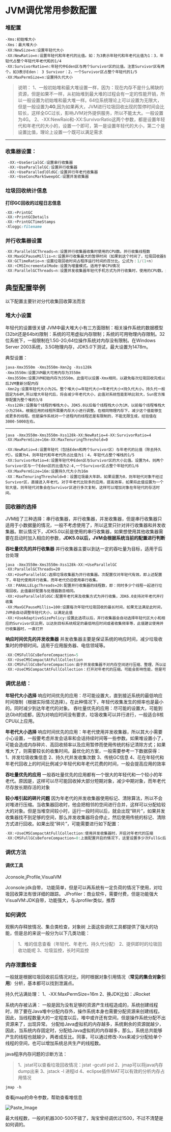# JVM调优常用参数配置



### 堆配置



```undefined
-Xms:初始堆大小
-Xms：最大堆大小
-XX:NewSize=n:设置年轻代大小
-XX:NewRatio=n:设置年轻代和年老代的比值。如：为3表示年轻代和年老代比值为1：3，年轻代占整个年轻代年老代和的1/4
-XX:SurvivorRatio=n:年轻代中Eden区与两个Survivor区的比值。注意Survivor区有两个。如3表示Eden： 3 Survivor：2，一个Survivor区占整个年轻代的1/5
-XX:MaxPermSize=n:设置持久代大小
```

> 说明：
>  1、一般初始堆和最大堆设置一样，因为：现在内存不是什么稀缺的资源，但是如果不一样，从初始堆到最大堆的过程会有一定的性能开销，所以一般设置为初始堆和最大堆一样。64位系统理论上可以设置为无限大，但是一般设置为**4G**,因为如果再大，JVM进行垃圾回收出现的暂停时间会比较长，这样全GC过长，影响JVM对外提供服务，所以不能太大。一般设置为4G。
>  2、-XX:NewRaio和-XX:SurvivorRatio这两个参数，都是设置年轻代和年老代的大小的，设置一个即可，第一是设置年轻代的大小，第二个是设置比值，理论上设置一个既可以满足需求

------

### 收集器设置：



```css
 -XX:+UseSerialGC:设置串行收集器
 -XX:+UseParallelGC:设置并行收集器
 -XX:+UseParalledlOldGC:设置并行年老代收集器
 -XX:+UseConcMarkSweepGC:设置并发收集器
```

### 垃圾回收统计信息

**打印GC回收的过程日志信息**



```css
-XX:+PrintGC 
-XX:+PrintGCDetails
-XX:+PrintGCTimeStamps
-Xloggc:filename
```

### 并行收集器设置



```objectivec
-XX:ParallelGCThreads=n:设置并行收集器收集时使用的CPU数。并行收集线程数
-XX:MaxGCPauseMillis=n:设置并行收集最大的暂停时间（如果到这个时间了，垃圾回收器依然没有回收完，也会停止回收）
-XX:GCTimeRatio=n:设置垃圾回收时间占程序运行时间的百分比。公式为：1/(1+n)
-XX:+CMSIncrementalMode:设置为增量模式。适用于单CPU情况
-XX:ParallelGCThreads=n:设置并发收集器年轻代手机方式为并行收集时，使用的CPU数。并行收集线程数
```

## 典型配置举例

以下配置主要针对分代收集回收算法而言

### 堆大小设置

年轻代的设置很关键
 JVM中最大堆大小有三方面限制：相关操作系统的数据模型(32bit还是64bit)限制：系统的可用虚拟内存限制；系统的可用物理内存限制。32位系统下，一般限制在1.5G-2G;64位操作系统对内存没有限制。在Windows Server 2003系统，3.5G物理内存，JDK5.0下测试，最大设置为1478m。

典型设置：



```undefined
java-Xmx3550m -Xms3550m-Xmn2g -Xss128k
-Xmx3550m:设置JVM最大可用内存为3550m
-Xms3550m:设置JVM初始内存为3550m，此值可以设置-Xmx相同，以避免每次垃圾回收完成以后JVM重新分配内存
-Xmn2g:设置年轻代大小为2G。整个堆大小=年轻代大小+年老代大小+持久代大小。持久代一般固定为64M,所以增大年轻代后，将会减少年老代大小，此值对系统性能影响比较大，Sun官方推荐配置为整个堆的3/8
-Xss128k:设置每个线程的堆栈大小。JDK5.0以后每个线程栈大小为1M，以前每个线程堆栈大小为256k。根据应用的线程所需要内存大小进行调整。在相同物理内存下，减少这个值能够生成更多的线程。但是操作系统对一个进程内的线程还是有限制的，不能无限生成，经验值在3000-5000左右。
```

------



```undefined
java -Xmx3550m-Xms3550m-Xss128k-XX:NewRatio=4-XX:SurvivorRatio=4
-XX:MaxPermSize=16m-XX:MaxTenuringThreshold=0

-XX:NewRatio=4:设置年轻代（包括Eden和两个Survivor区）与年老代的比值（除去持久代）。设置为4，则年轻代和年老代所占比值为1：4，年轻代占整个堆栈的1/5
-XX:SurvivorRatio=4:设置年轻代中Eden区与Survivor区的大小比值。设置为4，则两个Survivor区与一个Eden区的比值为2:4,一个Survivor区占整个年轻代的1/6
-XX:MaxPermSize=16m:设置持久代大小为16m
-XX：MaxTenuringThreshold=0：设置垃圾最大年龄。如果设置为0，则年轻代对象不经过Survivor区，直接进入年老代。对于年老代比较多的应用，提高效率，如果将此值设置为一个较大值，则年轻代对象会在Survivor区进行多次复制，这样可以增加对象在年轻代的存活时间。
```

### 回收器的选择

JVM给了三种选择：串行收集器，并行收集器，并发收集器，但是串行收集器只适用于小数据量的情况，一般不考虑使用了，所以这里只针对并行收集器和并发收集器。默认情况下，JDK5.0以前是使用的串行收集器，如果想使用其他收集器需要在启动时加入相应的参数，**JDK5.0以后，JVM会根据系统当前的配置进行判断**

**吞吐量优先的并行收集器**
 并行收集器主要以到达一定的吞吐量为目标，适用于后台处理



```undefined
java -Xmx3550m-Xms3550m-Xss128k-XX:+UseParallelGC
-XX:ParallelGCThreads=20
-XX:+UseParallelGC:选择垃圾收集器为并行收集器。次配置仅对年轻代有效。即上述配置下，年轻代使用并行收集，而年老代仍旧使用串行收集。
-XX：PARALLELgcThreads=20:配置并行收集器的线程数，即：同时多少个线程一起进行垃圾回收。此值最好配置与处理器数目相同。
-XX:+UseParallelOldGC:配置年老代来及收集方式为并行收集，JDK6.0支持对年老代并行收集
-XX:MaxGCPauseMillis=100:设置每次年轻代垃圾回收的最长时间，如果无法满足此时间，JVM会自动调整年轻代大小，以满足此值
-XX:+UseAdaptiveSizePolicy:设置此选项以后，并行收集器会自动选择年轻代区大小和相应的Survivor区比例，以达到目标系统规定的最低响应时间或者收集频率等，此值建议使用并行收集器时，一直打开
```

**响应时间优先的并发收集器**
 并发收集器主要是保证系统的响应时间，减少垃圾收集时的停顿时间。适用于应用服务器、电信领域等。



```objectivec
-XX:CMSFullGCsBeforeCompaction=5
-XX:+UseCMSCompactAtFullCollection
-XX:CMSFullGCsBeforeCompaction:由于并发收集器不对内存空间进行压缩、整理、所以运行一段时间以后会产生“碎片”，使得运行效率降低。此值设置运行多少次GC以后对内存空间进行压缩、整理
-XX:+UseCMSCompactAtFullCollection：打开对年老代的压缩。可能会影响性能，但是可以消除碎片
```

### 调优总结：

**年轻代大小选择**
 响应时间优先的应用：尽可能设置大，直到接近系统的最低响应时间限制（根据实际情况选择）。在此种情况下，年轻代收集发生的频率也是最小的。同时减少到达年老代的对象。
 吞吐量优先的应用：尽可能的设置大，可能到达Gbit的成都，因为对响应时间没有要求，垃圾收集可以并行进行，一般适合8核CPU以上应用。

**年老代大小选择**
 响应时间优先的应用：年老代使用并发收集器，所以其大小需要小心设置，一般要考虑并发会话率和会话持续时间等一些参数。如果堆设置小了，可能会造成内存碎片、高回收频率以及应用暂停而使用传统的标记清除方式；如果堆大了，则需要较长的收集时间。最优化的方案，一般需要参考一下数据获得：
 1、并发垃圾收集信息
 2、持久代并发收集次数
 3、传统GC信息
 4、花在年轻代和年老代回收上的时间比例减少年轻代和年老代花费的时间，一般会提高应用的效率

**吞吐量优先的应用**
 一般吞吐量优先的应用都有一个很大的年轻代和一个较小的年老代。原因是，这样可以尽可能回收掉大部分短期对象，减少中期对象，而年老代尽存放长期存活的对象

**较小堆引起的碎片问题**
 因为年老代的并发收集器使用标记、清除算法，所以不会对堆进行压缩。当收集器回收时，他会把相邻的空间进行合并，这样可以分配给较大的对象。但是当堆空间较小时，运行一段时间以后，就会出现“碎片”，如果并发收集器找不到足够的空间，那么并发收集器将会停止，然后使用传统的标记、清除方式进行回收。如果出现“碎片”，可能需要进行如下配置：



```objectivec
-XX:+UseCMSCompactAtFullCollection:使用并发收集器时，开启对年老代的压缩
-XX:CMSFullGCsBeforeCompaction=0:上面配置开启的情况下，这里设置多少次FullGc后，对年老代进行压缩
```

### 调优方法

#### 调优工具

Jconsole,jProfile,VisualVM

Jconsole:jdk自带， 功能简单，但是可以再系统有一定负荷的情况下使用，对垃圾回收算法有很详细的跟踪。
 JProfiler：商业软件，需要付费，但是功能强大
 VisualVM:JDK自带，功能强大，与Jprofiler类似，推荐

### 如何调优

观察内存释放情况、集合类检查，对象树
 上面这些调优工具都提供了强大的功能，但是总的来说一般分为以下几类功能：

> 1、堆的信息查看（年轻代、年老代、持久代分配）
>  2、提供即时的垃圾回收功能呢
>  3、垃圾监控，长时间监控

### 内存泄露检查

一般就是根据垃圾回收前后情况对比，同时根据对象引用情况（**常见的集合对象引用**）分析，基本都可以找到泄漏点。

持久代沾满处理：
 1、-XX:MaxPermSize=16m
 2、换JDK比如：JRocket

系统内存被沾满：
 一般是因为没有足够的资源产生线程造成的，系统创建线程时，除了要在Java堆中分配内存外，操作系统本身也需要分配资源来创建线程。因此，当线程数量大的一定程度以后，堆中或许还有空间，但是操作系统分配不出资源来了，出现异常。
 分配给Java虚拟机的内存越多，系统剩余的资源就越少，因此，当系统内存固定时，分配给Java虚拟机的内存越多，那么，系统总共能够产生的线程也就越少，两者成反比。同事，可以通过修改-Xss来减少分配给单个线程的空间，也可以增加系统总共生产的线程数。

java程序内存问题的诊断方法：

> 1、jstat可以查看垃圾回收情况：jstat -gcutil pid
>  2、jmap可以将java内存dump出来
>  3、jstack -l 进程id
>  4、eclipse插件MAT可以有效的分析内存占用情况



```undefined
jmap -h
```

查看jmap的命令参数，帮助查看堆信息

![Paste_Image](Study/复习/700道面试题/02-BAT面试题汇总及详解(进大厂必看)/BAT面试题汇总及详解(进大厂必看)_子文档/JVM调优常用参数配置.assets/437049-ab099bd87e371ed4.png)

最大线程数，一般的机器300-500不错了，淘宝曾经调优过1500，不过不清楚是如何调的。
